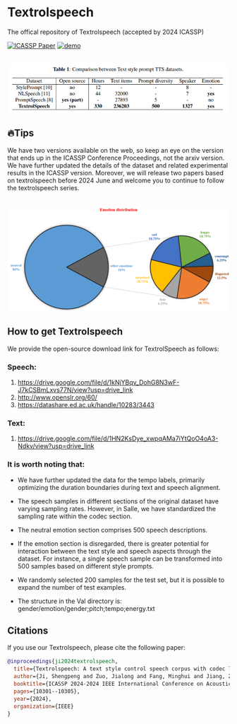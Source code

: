 # Textrolspeech
The offical repository of Textrolspeech (accepted by 2024 ICASSP)

[![ICASSP Paper](https://img.shields.io/badge/ICASSP-Paper-blue.svg)](https://ieeexplore.ieee.org/abstract/document/10445879)
[![demo](https://img.shields.io/badge/%F0%9F%A4%97%20Textrolspeech-Demo-yellow)](https://sall-e.github.io/)

<br>
<img src="textrolspeech_fig1.png">
<br>



## 🔥Tips
We have two versions available on the web, so keep an eye on the version that ends up in the ICASSP Conference Proceedings, not the arxiv version. We have further updated the details of the dataset and related experimental results in the ICASSP version. Moreover, we will release two papers based on textrolspeech before 2024 June and welcome you to continue to follow the textrolspeech series.

<br>
<img src="figure3.png">
<br>

## How to get Textrolspeech
We provide the open-source download link for TextrolSpeech as follows:

### Speech:

1. https://drive.google.com/file/d/1kNjYBqv_DohG8N3wF-J7kCSBmLxvs77N/view?usp=drive_link
2. http://www.openslr.org/60/
3. https://datashare.ed.ac.uk/handle/10283/3443

### Text:

1. https://drive.google.com/file/d/1HN2KsDye_xwpqAMa7iYtQoO4oA3-Ndkv/view?usp=drive_link

### It is worth noting that:
- We have further updated the data for the tempo labels, primarily optimizing the duration boundaries during text and speech alignment.

- The speech samples in different sections of the original dataset have varying sampling rates. However, in Salle, we have standardized the sampling rate within the codec section.

- The neutral emotion section comprises 500 speech descriptions.

- If the emotion section is disregarded, there is greater potential for interaction between the text style and speech aspects through the dataset. For instance, a single speech sample can be transformed into 500 samples based on different style prompts.

- We randomly selected 200 samples for the test set, but it is possible to expand the number of test examples.

- The structure in the Val directory is: gender/emotion/gender;pitch;tempo;energy.txt


## Citations

If you use our Textrolspeech, please cite the following paper:

```bibtex
@inproceedings{ji2024textrolspeech,
  title={Textrolspeech: A text style control speech corpus with codec language text-to-speech models},
  author={Ji, Shengpeng and Zuo, Jialong and Fang, Minghui and Jiang, Ziyue and Chen, Feiyang and Duan, Xinyu and Huai, Baoxing and Zhao, Zhou},
  booktitle={ICASSP 2024-2024 IEEE International Conference on Acoustics, Speech and Signal Processing (ICASSP)},
  pages={10301--10305},
  year={2024},
  organization={IEEE}
}
```




